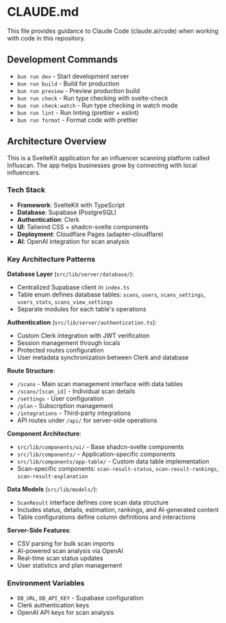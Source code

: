 # CLAUDE.md

This file provides guidance to Claude Code (claude.ai/code) when working with code in this repository.

## Development Commands

- `bun run dev` - Start development server
- `bun run build` - Build for production
- `bun run preview` - Preview production build
- `bun run check` - Run type checking with svelte-check
- `bun run check:watch` - Run type checking in watch mode
- `bun run lint` - Run linting (prettier + eslint)
- `bun run format` - Format code with prettier

## Architecture Overview

This is a SvelteKit application for an influencer scanning platform called Influscan. The app helps businesses grow by connecting with local influencers.

### Tech Stack
- **Framework**: SvelteKit with TypeScript
- **Database**: Supabase (PostgreSQL)
- **Authentication**: Clerk
- **UI**: Tailwind CSS + shadcn-svelte components
- **Deployment**: Cloudflare Pages (adapter-cloudflare)
- **AI**: OpenAI integration for scan analysis

### Key Architecture Patterns

**Database Layer** (`src/lib/server/database/`):
- Centralized Supabase client in `index.ts`
- Table enum defines database tables: `scans`, `users`, `scans_settings`, `users_stats`, `scans_view_settings`
- Separate modules for each table's operations

**Authentication** (`src/lib/server/authentication.ts`):
- Custom Clerk integration with JWT verification
- Session management through locals
- Protected routes configuration
- User metadata synchronization between Clerk and database

**Route Structure**:
- `/scans` - Main scan management interface with data tables
- `/scans/[scan_id]` - Individual scan details
- `/settings` - User configuration
- `/plan` - Subscription management
- `/integrations` - Third-party integrations
- API routes under `/api/` for server-side operations

**Component Architecture**:
- `src/lib/components/ui/` - Base shadcn-svelte components
- `src/lib/components/` - Application-specific components
- `src/lib/components/app-table/` - Custom data table implementation
- Scan-specific components: `scan-result-status`, `scan-result-rankings`, `scan-result-explanation`

**Data Models** (`src/lib/models/`):
- `ScanResult` interface defines core scan data structure
- Includes status, details, estimation, rankings, and AI-generated content
- Table configurations define column definitions and interactions

**Server-Side Features**:
- CSV parsing for bulk scan imports
- AI-powered scan analysis via OpenAI
- Real-time scan status updates
- User statistics and plan management

### Environment Variables
- `DB_URL`, `DB_API_KEY` - Supabase configuration
- Clerk authentication keys
- OpenAI API keys for scan analysis
